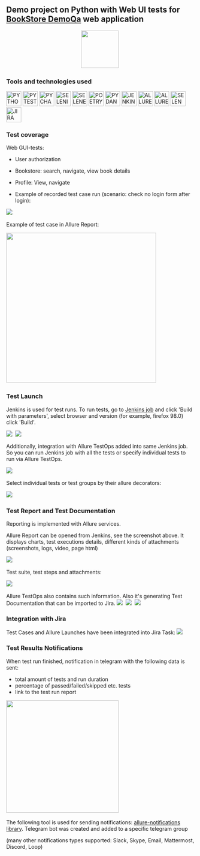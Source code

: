 ## Demo project on Python with Web UI tests for [BookStore DemoQa](https://demoqa.com/books) web application

<div align="center">
<img src="readme_images/logo.png" height="100"/>&nbsp;
</div>

### Tools and technologies used
<p>
<a href="https://www.python.org/"><img src="readme_images/technologies/python.png" width="40" height="40"  alt="PYTHON"/></a>
<a href="https://docs.pytest.org/en/"><img src="readme_images/technologies/pytest.png" width="40" height="40"  alt="PYTEST"/></a>
<a href="https://www.jetbrains.com/pycharm/"><img src="readme_images/technologies/pycharm.png" width="40" height="40"  alt="PYCHARM"/></a>
<a href="https://www.selenium.dev/"><img src="readme_images/technologies/selenium.png" width="40" height="40"  alt="SELENIUM"/></a>
<a href="https://github.com/yashaka/selene/"><img src="readme_images/technologies/selene.png" width="40" height="40"  alt="SELENE"/></a>
<a href="https://python-poetry.org/"><img src="readme_images/technologies/poetry.png" width="40" height="40"  alt="POETRY"/></a>
<a href="https://docs.pydantic.dev/latest/"><img src="readme_images/technologies/pydantic.png" width="40" height="40"  alt="PYDANTIC"/></a>
<a href="https://www.jenkins.io/"><img src="readme_images/technologies/jenkins.png" width="40" height="40"  alt="JENKINS"/></a>
<a href="https://allurereport.org/"><img src="readme_images/technologies/allure_report.png" width="40" height="40"  alt="ALLUREREPORT"/></a>
<a href="https://qameta.io/"><img src="readme_images/technologies/allure_testops.png" width="40" height="40"  alt="ALLURETESTOPS"/></a>
<a href="https://aerokube.com/selenoid/"><img src="readme_images/technologies/selenoid.png" width="40" height="40"  alt="SELENOID"/></a>
<a href="https://www.atlassian.com/software/jira"><img src="readme_images/technologies/jira.png" width="40" height="40"  alt="JIRA"/></a>
</p>

### Test coverage
Web GUI-tests:
* User authorization
* Bookstore: search, navigate, view book details
* Profile: View, navigate

* Example of recorded test case run (scenario: check no login form after login):

<img src="readme_images/bookstore_web_test_video.gif"/>&nbsp;

Example of test case in Allure Report:

<img src="readme_images/bookstore_test.png" height="400"/>&nbsp;

### Test Launch
Jenkins is used for test runs. 
To run tests, go to [Jenkins job](https://jenkins.autotests.cloud/job/A06_alexanderv_demo_UI_Allure_TestOps/) and click 'Build with parameters', select browser and version (for example, firefox 98.0) click 'Build'.

<img src="readme_images/bookstore_jenkins_job.png"/>&nbsp;
<img src="readme_images/bookstore_jenkins_job2.png"/>&nbsp;

Additionally, integration with Allure TestOps added into same Jenkins job. So you can run Jenkins job with all the tests or specify individual tests to run via Allure TestOps.

<img src="readme_images/bookstore_alluretestops_job1.png"/>&nbsp;

Select individual tests or test groups by their allure decorators:

<img src="readme_images/bookstore_testops_launch_parameters.png"/>&nbsp;

### Test Report and Test Documentation

Reporting is implemented with Allure services.

Allure Report can be opened from Jenkins, see the screenshot above. 
It displays charts, test executions details, different kinds of attachments (screenshots, logs, video, page html)

<img src="readme_images/bookstore_allure_1.png"/>&nbsp;

Test suite, test steps and attachments:

<img src="readme_images/bookstore_allure_2.png"/>&nbsp;

Allure TestOps also contains such information. 
Also it's generating Test Documentation that can be imported to Jira.
<img src="readme_images/bookstore_testops_dashboard.png"/>&nbsp;
<img src="readme_images/bookstore_testops_dashboard2.png"/>&nbsp;
<img src="readme_images/bookstore_testops_tc.png"/>&nbsp;

### Integration with Jira

Test Cases and Allure Launches have been integrated into Jira Task:
<img src="readme_images/bookstore_jira.png"/>&nbsp;

### Test Results Notifications
When test run finished, notification in telegram with the following data is sent:

* total amount of tests and run duration
* percentage of passed/failed/skipped etc. tests
* link to the test run report

<img src="readme_images/bookstore_telegram.png" height="300"/>&nbsp;

The following tool is used for sending notifications: [allure-notifications library](https://github.com/qa-guru/allure-notifications). Telegram bot was created and added to a specific telegram group

(many other notifications types supported: Slack, Skype, Email, Mattermost, Discord, Loop)
